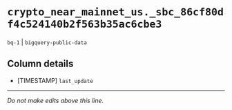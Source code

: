 # `crypto_near_mainnet_us._sbc_86cf80df4c524140b2f563b35ac6cbe3`
`bq-1` | `bigquery-public-data`

## Column details
* [TIMESTAMP] `last_update`

-------------------------------------------------------------------------------
*Do not make edits above this line.*
